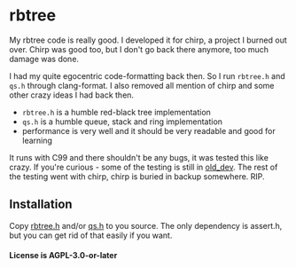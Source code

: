 rbtree
======

My rbtree code is really good. I developed it for chirp, a project I burned out
over. Chirp was good too, but I don't go back there anymore, too much damage was
done.

I had my quite egocentric code-formatting back then. So I run `rbtree.h` and
`qs.h` through clang-format. I also removed all mention of chirp and some other
crazy ideas I had back then.

* `rbtree.h` is a humble red-black tree implementation
* `qs.h` is a humble queue, stack and ring implementation
* performance is very well and it should be very readable and good for learning

It runs with C99 and there shouldn't be any bugs, it was tested this like crazy.
If you're curious - some of the testing is still in [old_dev](old_dev). The rest of
the testing went with chirp, chirp is buried in backup somewhere. RIP.

Installation
------------

Copy [rbtree.h](rbtree.h) and/or [qs.h](qs.h) to you source. The only
dependency is assert.h, but you can get rid of that easily if you want.

#### License is AGPL-3.0-or-later
